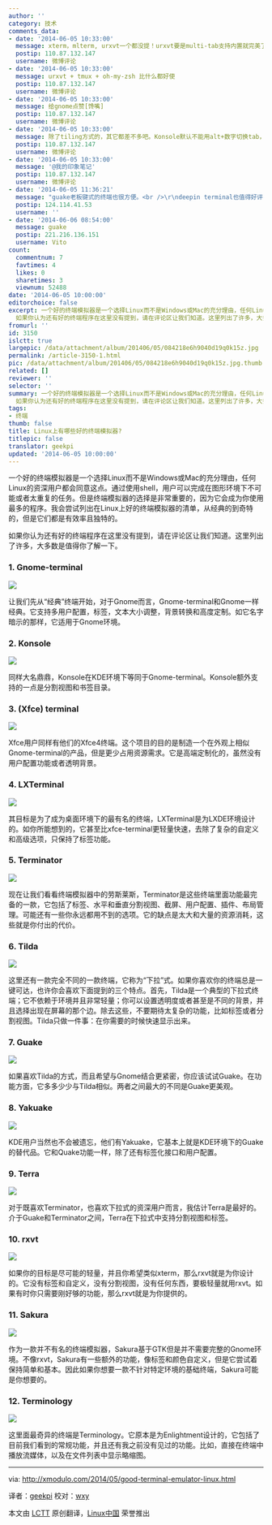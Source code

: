 ```yaml
---
author: ''
category: 技术
comments_data:
- date: '2014-06-05 10:33:00'
  message: xterm，mlterm, urxvt一个都没提！urxvt要是multi-tab支持内置就完美了，那个tab插件不够好。
  postip: 110.87.132.147
  username: 微博评论
- date: '2014-06-05 10:33:00'
  message: urxvt + tmux + oh-my-zsh 比什么都好使
  postip: 110.87.132.147
  username: 微博评论
- date: '2014-06-05 10:33:00'
  message: 给gnome点赞[馋嘴]
  postip: 110.87.132.147
  username: 微博评论
- date: '2014-06-05 10:33:00'
  message: 除了tiling方式的，其它都差不多吧。Konsole默认不能用alt+数字切换tab，比较不爽
  postip: 110.87.132.147
  username: 微博评论
- date: '2014-06-05 10:33:00'
  message: '@我的印象笔记'
  postip: 110.87.132.147
  username: 微博评论
- date: '2014-06-05 11:36:21'
  message: "guake老板键式的终端也很方便。<br />\r\ndeepin terminal也值得好评"
  postip: 124.114.41.53
  username: ''
- date: '2014-06-06 08:54:00'
  message: guake
  postip: 221.216.136.151
  username: Vito
count:
  commentnum: 7
  favtimes: 4
  likes: 0
  sharetimes: 3
  viewnum: 52488
date: '2014-06-05 10:00:00'
editorchoice: false
excerpt: 一个好的终端模拟器是一个选择Linux而不是Windows或Mac的充分理由，任何Linux的资深用户都会同意这点。通过使用shell，用户可以完成在图形环境下不可能或者太重复的任务。但是终端模拟器的选择是非常重要的，因为它会成为你使用最多的程序。我会尝试列出在Linux上好的终端模拟器的清单，从经典的到奇特的，但是它们都是有效率且独特的。
  如果你认为还有好的终端程序在这里没有提到，请在评论区让我们知道。这里列出了许多，大多数是值得你了解一下。 1. Gnome-terminal  让我们先从经典终端开始，对于Gnome而言，Gnome-terminal和Gnome一
fromurl: ''
id: 3150
islctt: true
largepic: /data/attachment/album/201406/05/084218e6h9040d19q0k15z.jpg
permalink: /article-3150-1.html
pic: /data/attachment/album/201406/05/084218e6h9040d19q0k15z.jpg.thumb.jpg
related: []
reviewer: ''
selector: ''
summary: 一个好的终端模拟器是一个选择Linux而不是Windows或Mac的充分理由，任何Linux的资深用户都会同意这点。通过使用shell，用户可以完成在图形环境下不可能或者太重复的任务。但是终端模拟器的选择是非常重要的，因为它会成为你使用最多的程序。我会尝试列出在Linux上好的终端模拟器的清单，从经典的到奇特的，但是它们都是有效率且独特的。
  如果你认为还有好的终端程序在这里没有提到，请在评论区让我们知道。这里列出了许多，大多数是值得你了解一下。 1. Gnome-terminal  让我们先从经典终端开始，对于Gnome而言，Gnome-terminal和Gnome一
tags:
- 终端
thumb: false
title: Linux上有哪些好的终端模拟器?
titlepic: false
translator: geekpi
updated: '2014-06-05 10:00:00'
---
```


一个好的终端模拟器是一个选择Linux而不是Windows或Mac的充分理由，任何Linux的资深用户都会同意这点。通过使用shell，用户可以完成在图形环境下不可能或者太重复的任务。但是终端模拟器的选择是非常重要的，因为它会成为你使用最多的程序。我会尝试列出在Linux上好的终端模拟器的清单，从经典的到奇特的，但是它们都是有效率且独特的。


如果你认为还有好的终端程序在这里没有提到，请在评论区让我们知道。这里列出了许多，大多数是值得你了解一下。


### 1. Gnome-terminal


![](/data/attachment/album/201406/05/084218e6h9040d19q0k15z.jpg)


让我们先从“经典”终端开始，对于Gnome而言，Gnome-terminal和Gnome一样经典。它支持多用户配置，标签，文本大小调整，背景转换和高度定制。如它名字暗示的那样，它适用于Gnome环境。


### 2. Konsole


![](/data/attachment/album/201406/05/084221ad1rguma6z5g673d.jpg)


同样大名鼎鼎，Konsole在KDE环境下等同于Gnome-terminal。Konsole额外支持的一点是分割视图和书签目录。


### 3. (Xfce) terminal


![](/data/attachment/album/201406/05/084224arr4kzotktrm1tbm.jpg)


Xfce用户同样有他们的Xfce4终端。这个项目的目的是制造一个在外观上相似Gnome-terminal的产品，但是更少占用资源需求。它是高端定制化的，虽然没有用户配置功能或者透明背景。


### 4. LXTerminal


[![](/data/attachment/album/201406/05/084228rinaunp9uxggj8p3.jpg)](https://www.flickr.com/photos/xmodulo/14100905020/)


其目标是为了成为桌面环境下的最有名的终端，LXTerminal是为LXDE环境设计的。如你所能想到的，它甚至比xfce-terminal更轻量快速，去除了复杂的自定义和高级选项，只保持了标签功能。


### 5. Terminator


![](/data/attachment/album/201406/05/084231k4fpqff1qklk7un1.jpg)


现在让我们看看终端模拟器中的劳斯莱斯，Terminator是这些终端里面功能最完备的一款，它包括了标签、水平和垂直分割视图、截屏、用户配置、插件、布局管理。可能还有一些你永远都用不到的选项。它的缺点是太大和大量的资源消耗，这些就是你付出的代价。


### 6. Tilda


[![](/data/attachment/album/201406/05/084233zy80trn8rscs1kkg.jpg)](https://www.flickr.com/photos/xmodulo/14284203351/)


这里还有一款完全不同的一款终端，它称为“下拉”式。如果你喜欢你的终端总是一键可达，也许你会喜欢下面提到的三个特点。首先，Tilda是一个典型的下拉式终端；它不依赖于环境并且非常轻量；你可以设置透明度或者甚至是不同的背景，并且选择出现在屏幕的那个边。除去这些，不要期待太复杂的功能，比如标签或者分割视图。Tilda只做一件事：在你需要的时候快速显示出来。


### 7. Guake


![](/data/attachment/album/201406/05/084235jg5xrz0k96rrohxx.jpg)


如果喜欢Tilda的方式，而且希望与Gnome结合更紧密，你应该试试Guake。在功能方面，它多多少少与Tilda相似。两者之间最大的不同是Guake更美观。


### 8. Yakuake


[![](/data/attachment/album/201406/05/084237s2r0c2llltjf3vxs.jpg)](https://www.flickr.com/photos/xmodulo/14100857589/)


KDE用户当然也不会被遗忘，他们有Yakuake，它基本上就是KDE环境下的Guake的替代品。它和Quake功能一样，除了还有标签化接口和用户配置。


### 9. Terra


![](/data/attachment/album/201406/05/084239l0e0iyebt25b7ji2.jpg)


对于既喜欢Terminator，也喜欢下拉式的资深用户而言，我估计Terra是最好的。介于Guake和Terminator之间，Terra在下拉式中支持分割视图和标签。


### 10. rxvt


![](/data/attachment/album/201406/05/084241vr5aaacrxrxshaey.png)


如果你的目标是尽可能的轻量，并且你希望类似xterm，那么rxvt就是为你设计的。它没有标签和自定义，没有分割视图，没有任何东西，要极轻量就用rxvt。如果有时你只需要刚好够的功能，那么rxvt就是为你提供的。


### 11. Sakura


![](/data/attachment/album/201406/05/084246k1tc8frp8jcs1ecv.jpg)


作为一款并不有名的终端模拟器，Sakura基于GTK但是并不需要完整的Gnome环境。不像rxvt，Sakura有一些额外的功能，像标签和颜色自定义，但是它尝试着保持简单和基本。因此如果你想要一款不针对特定环境的基础终端，Sakura可能是你想要的。


### 12. Terminology


![](/data/attachment/album/201406/05/084249a6cmrf03oc2crdvc.jpg)


这里面最奇异的终端是Terminology。它原本是为Enlightment设计的，它包括了目前我们看到的常规功能，并且还有我之前没有见过的功能。比如，直接在终端中播放流媒体，以及在文件列表中显示略缩图。




---


via: <http://xmodulo.com/2014/05/good-terminal-emulator-linux.html>


译者：[geekpi](https://github.com/geekpi) 校对：[wxy](https://github.com/wxy)


本文由 [LCTT](https://github.com/LCTT/TranslateProject) 原创翻译，[Linux中国](http://linux.cn/) 荣誉推出